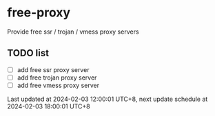 
# free-proxy
Provide free ssr / trojan / vmess proxy servers


## TODO list
- [ ] add free ssr proxy server
- [ ] add free trojan proxy server
- [ ] add free vmess proxy server

Last updated at 2024-02-03 12:00:01 UTC+8, next update schedule at 2024-02-03 18:00:01 UTC+8

